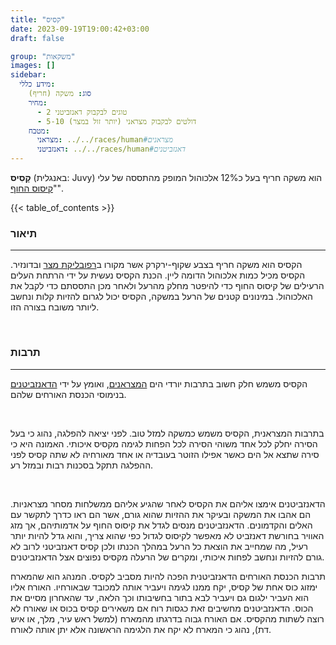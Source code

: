 ```yaml
---
title: "קסיס"
date: 2023-09-19T19:00:42+03:00
draft: false

group: "משקאות"
images: []
sidebar:
  מידע כללי:
    סוג: משקה (חריף)
    מחיר:
      - 2 טוגים לבקבוק דאנזביטני
      - 5-10 דולטים לבקבוק מצראני (יותר זול במצר)
    מטבח:
      מצראני: ../../races/human#מצראנים
      דאנזביטני: ../../races/human#דאנזביטנים
---
```


**קָסִיס** (באנגלית: Juvy) הוא משקה חריף בעל כ12% אלכוהול המופק מהתססה של עלי "[קיסוס החוף](../../vegetation/coastal-ivy)".

{{< table_of_contents >}}

### תיאור

---

הקסיס הוא משקה חריף בצבע שקוף-ירקרק אשר מקורו ב[רפובליקת מצר](../../kingdoms/stroit) ובדונזיר. הקסיס מכיל כמות אלכוהול הדומה ליין. הכנת הקסיס נעשית על ידי הרתחת העלים הרעילים של קיסוס החוף כדי להיפטר מחלק מהרעל ולאחר מכן התססתם כדי לקבל את האלכוהול. במינונים קטנים של הרעל במשקה, הקסיס יכול לגרום להזיות קלות ונחשב ליותר משובח בצורה הזו.

&nbsp;

### תרבות

---

הקסיס משמש חלק חשוב בתרבות יורדי הים [המצראנים](../../races/human#מצראנים), ואומץ על ידי [הדאנזביטנים](../../races/human#דאנזביטנים) בנימוסי הכנסת האורחים שלהם.

&nbsp;

בתרבות המצראנית, הקסיס משמש כמשקה למזל טוב. לפני יציאה להפלגה, נהוג כי בעל הסירה יחלק לכל אחד משוהי הסירה לכל הפחות לגימה מקסיס איכותי. האמונה היא כי סירה שתצא אל הים כאשר אפילו הזוטר בעובדיה או אחד מאורחיה לא שתה קסיס לפני ההפלגה תתקל בסכנות רבות ובמזל רע.

&nbsp;

הדאנזביטנים אימצו אליהם את הקסיס לאחר שהגיע אליהם ממשלחות מסחר מצראניות. הם אהבו את המשקה ובעיקר את ההזיות שהוא גורם, אשר הם ראו כדרך לתקשר עם האלים והקדמונים. הדאנזביטנים מנסים לגדל את קיסוס החוף על אדמותיהם, אך מזג האוויר בחורשת דאנזביט לא מאפשר לקיסוס לגדול כפי שהוא צריך, והוא גדל להיות יותר רעיל, מה שמחייב את הוצאת כל הרעל במהלך הכנתו ולכן קסיס דאנזביטני לרוב לא גורם להזיות ונחשב לפחות איכותי, ומקרים של הרעלה מקסיס נפוצים אצל הדאנזביטנים.

תרבות הכנסת האורחים הדאנזביטנית הפכה להיות מסביב לקסיס. המנהג הוא שהמארח ימזוג כוס אחת של קסיס, יקח ממנו לגימה ויעביר אותה למכובד שבאורחיו. האורח אליו הוא העביר ילגום גם ויעביר לבא בתור בחשיבותו וכך הלאה, עד שהאחרון מסיים את הכוס. הדאנזביטנים מחשיבים זאת כגסות רוח אם משאירים קסיס בכוס או שאורח לא רוצה לשתות מהקסיס. אם האורח גבוה בדרגתו מהמארח (למשל ראש עיר, מלך, או איש דת), נהוג כי המארח לא יקח את הלגימה הראשונה אלא יתן אותה לאורח.
